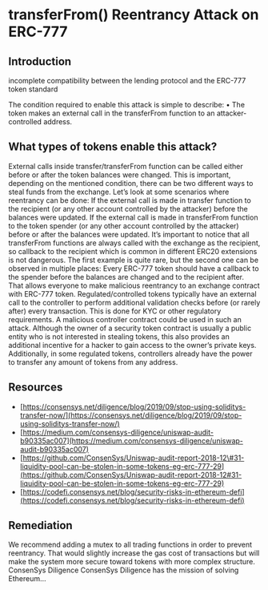 # transferFrom\(\) Reentrancy Attack on ERC-777

## Introduction

incomplete compatibility between the lending protocol and the ERC-777 token standard

The condition required to enable this attack is simple to describe: • The token makes an external call in the transferFrom function to an attacker-controlled address.

## What types of tokens enable this attack?

External calls inside transfer/transferFrom function can be called either before or after the token balances were changed. This is important, depending on the mentioned condition, there can be two different ways to steal funds from the exchange. Let’s look at some scenarios where reentrancy can be done: If the external call is made in transfer function to the recipient \(or any other account controlled by the attacker\) before the balances were updated. If the external call is made in transferFrom function to the token spender \(or any other account controlled by the attacker\) before or after the balances were updated. It’s important to notice that all transferFrom functions are always called with the exchange as the recipient, so callback to the recipient which is common in different ERC20 extensions is not dangerous. The first example is quite rare, but the second one can be observed in multiple places: Every ERC-777 token should have a callback to the spender before the balances are changed and to the recipient after. That allows everyone to make malicious reentrancy to an exchange contract with ERC-777 token. Regulated/controlled tokens typically have an external call to the controller to perform additional validation checks before \(or rarely after\) every transaction. This is done for KYC or other regulatory requirements. A malicious controller contract could be used in such an attack. Although the owner of a security token contract is usually a public entity who is not interested in stealing tokens, this also provides an additional incentive for a hacker to gain access to the owner’s private keys. Additionally, in some regulated tokens, controllers already have the power to transfer any amount of tokens from any address.

## Resources

* [https://consensys.net/diligence/blog/2019/09/stop-using-soliditys-transfer-now/](https://consensys.net/diligence/blog/2019/09/stop-using-soliditys-transfer-now/)
* [https://medium.com/consensys-diligence/uniswap-audit-b90335ac007](https://medium.com/consensys-diligence/uniswap-audit-b90335ac007)
* [https://github.com/ConsenSys/Uniswap-audit-report-2018-12\#31-liquidity-pool-can-be-stolen-in-some-tokens-eg-erc-777-29](https://github.com/ConsenSys/Uniswap-audit-report-2018-12#31-liquidity-pool-can-be-stolen-in-some-tokens-eg-erc-777-29)
* [https://codefi.consensys.net/blog/security-risks-in-ethereum-defi](https://codefi.consensys.net/blog/security-risks-in-ethereum-defi)

## Remediation

We recommend adding a mutex to all trading functions in order to prevent reentrancy. That would slightly increase the gas cost of transactions but will make the system more secure toward tokens with more complex structure. ConsenSys Diligence ConsenSys Diligence has the mission of solving Ethereum…

